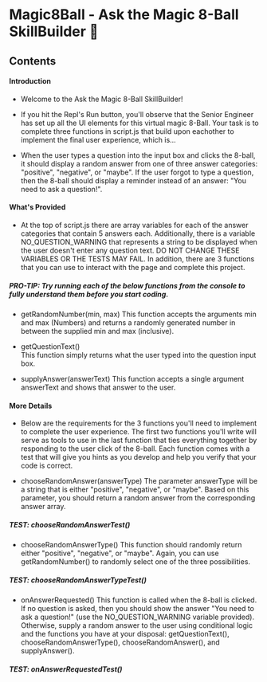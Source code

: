 # Magic8Ball - Ask the Magic 8-Ball SkillBuilder 🎱

## Contents

#### Introduction

- Welcome to the Ask the Magic 8-Ball SkillBuilder!

- If you hit the Repl's Run button, you'll observe that the Senior Engineer has set up all the UI elements for this virtual magic 8-Ball.
  Your task is to complete three functions in script.js that build upon eachother to implement the final user experience, which is...

- When the user types a question into the input box and clicks the 8-ball, it should display a random answer from one of three answer categories:
  "positive", "negative", or "maybe".
  If the user forgot to type a question, then the 8-ball should display a reminder instead of an answer: "You need to ask a question!".

#### What's Provided

- At the top of script.js there are array variables for each of the answer categories that contain 5 answers each. Additionally, there is a variable NO_QUESTION_WARNING
  that represents a string to be displayed when the user doesn't enter any question text. DO NOT CHANGE THESE VARIABLES OR THE TESTS MAY FAIL. In addition,
  there are 3 functions that you can use to interact with the page and complete this project.

##### PRO-TIP: Try running each of the below functions from the console to fully understand them before you start coding.

- getRandomNumber(min, max)
  This function accepts the arguments min and max (Numbers) and returns a randomly generated number in between the supplied min and max (inclusive).

- getQuestionText()  
  This function simply returns what the user typed into the question input box.

- supplyAnswer(answerText)
  This function accepts a single argument answerText and shows that answer to the user.

#### More Details

- Below are the requirements for the 3 functions you'll need to implement to complete the user experience. The first two functions you'll write will serve as tools to
  use in the last function that ties everything together by responding to the user click of the 8-ball. Each function comes with a test that will give you hints as
  you develop and help you verify that your code is correct.

- chooseRandomAnswer(answerType)
  The parameter answerType will be a string that is either "positive", "negative", or "maybe". Based on this parameter, you should return a random answer from the corresponding answer array.

##### TEST: chooseRandomAnswerTest()

- chooseRandomAnswerType()
  This function should randomly return either "positive", "negative", or "maybe". Again, you can use getRandomNumber() to randomly select one of the three possibilities.

##### TEST: chooseRandomAnswerTypeTest()

- onAnswerRequested()
  This function is called when the 8-ball is clicked. If no question is asked, then you should show the answer "You need to ask a question!" (use the NO_QUESTION_WARNING variable provided).
  Otherwise, supply a random answer to the user using conditional logic and the functions you have at your disposal: getQuestionText(), chooseRandomAnswerType(), chooseRandomAnswer(),
  and supplyAnswer().

##### TEST: onAnswerRequestedTest()

